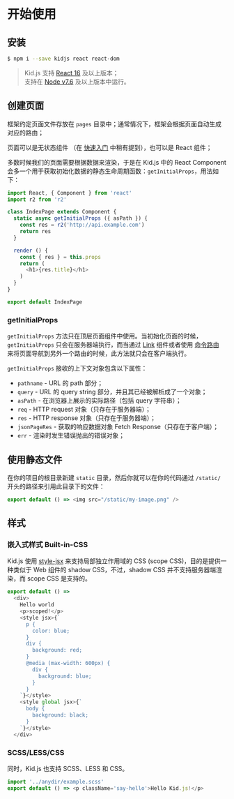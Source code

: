 # 开始使用

## 安装

``` bash
$ npm i --save kidjs react react-dom
```

> Kid.js 支持 [React 16](https://reactjs.org/blog/2017/09/26/react-v16.0.html) 及以上版本；   
> 支持在 [Node v7.6](https://nodejs.org/en/blog/release/v6.14.2/) 及以上版本中运行。

## 创建页面

框架约定页面文件存放在 `pages` 目录中；通常情况下，框架会根据页面自动生成对应的路由；

页面可以是无状态组件 （在 [快速入门](https://kidjs.org/#/?id=%E5%BF%AB%E9%80%9F%E5%85%A5%E9%97%A8) 中稍有提到），也可以是 React 组件；

多数时候我们的页面需要根据数据来渲染，于是在 Kid.js 中的 React Component 会多一个用于获取初始化数据的静态生命周期函数：`getInitialProps`，用法如下：

``` js
import React, { Component } from 'react'
import r2 from 'r2'

class IndexPage extends Component {
  static async getInitialProps ({ asPath }) {
    const res = r2('http://api.example.com')
    return res
  }

  render () {
    const { res } = this.props
    return (
      <h1>{res.title}</h1>
    )
  }
}

export default IndexPage
```

### getInitialProps

`getInitialProps` 方法只在顶层页面组件中使用。当初始化页面的时候，`getInitialProps` 只会在服务器端执行，而当通过 [Link](https://kidjs.org/#/page?id=%E8%B7%AF%E7%94%B1) 组件或者使用 [命令路由](https://kidjs.org/#/page?id=%E8%B7%AF%E7%94%B1) 来将页面导航到另外一个路由的时候，此方法就只会在客户端执行。

`getInitialProps` 接收的上下文对象包含以下属性：

- `pathname` - URL 的 path 部分；
- `query` - URL 的 query string 部分，并且其已经被解析成了一个对象；
- `asPath` - 在浏览器上展示的实际路径（包括 query 字符串）；
- `req` - HTTP request 对象（只存在于服务器端）；
- `res` - HTTP response 对象（只存在于服务器端）；
- `jsonPageRes` - 获取的响应数据对象 Fetch Response（只存在于客户端）；
- `err` - 渲染时发生错误抛出的错误对象；

## 使用静态文件

在你的项目的根目录新建 `static` 目录，然后你就可以在你的代码通过 `/static/` 开头的路径来引用此目录下的文件：

``` js
export default () => <img src="/static/my-image.png" />
```

## 样式

### 嵌入式样式 Built-in-CSS

Kid.js 使用 [style-jsx](https://github.com/zeit/styled-jsx) 来支持局部独立作用域的 CSS (scope CSS)，目的是提供一种类似于 Web 组件的 shadow CSS，不过，shadow CSS 并不支持服务器端渲染，而 scope CSS 是支持的。

``` js
export default () =>
  <div>
    Hello world
    <p>scoped!</p>
    <style jsx>{`
      p {
        color: blue;
      }
      div {
        background: red;
      }
      @media (max-width: 600px) {
        div {
          background: blue;
        }
      }
    `}</style>
    <style global jsx>{`
      body {
        background: black;
      }
    `}</style>
  </div>
```

### SCSS/LESS/CSS

同时，Kid.js 也支持 SCSS、LESS 和 CSS。

``` js
import '../anydir/example.scss'
export default () => <p className='say-hello'>Hello Kid.js!</p>
```